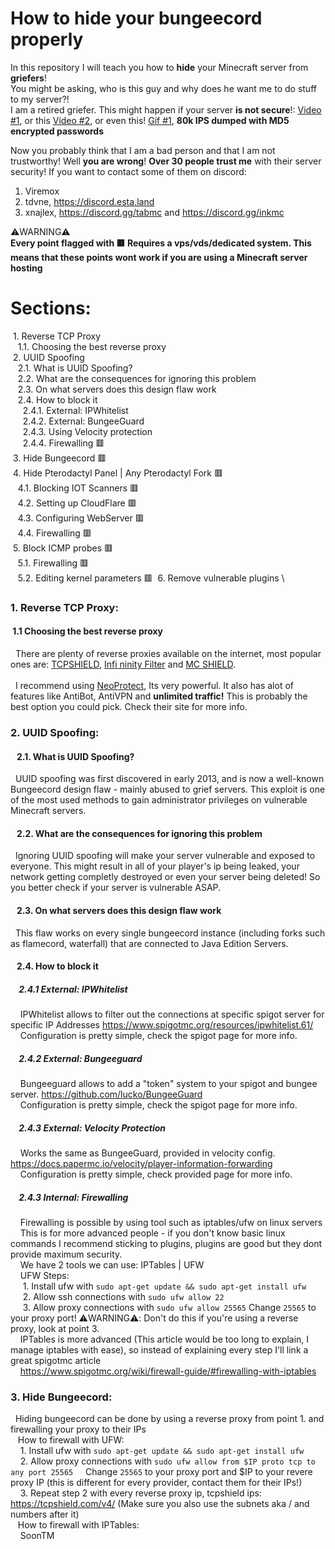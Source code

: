 # How to hide your bungeecord properly

In this repository I will teach you how to **hide** your Minecraft server from **griefers**!\
You might be asking, who is this guy and why does he want me to do stuff to my server?!\
I am a retired griefer. This might happen if your server **is not secure**!: [Video #1](https://www.youtube.com/watch?v=-_N-j7jamjQ&), or this [Video #2](https://www.youtube.com/watch?v=ricF53F6fDE&t=118s), or even this! [Gif #1](https://cdn.discordapp.com/attachments/929111080276467723/989227429828653066/80k.mp4), **80k IPS dumped with MD5 encrypted passwords** 

Now you probably think that I am a bad person and that I am not trustworthy! Well **you are wrong**! **Over 30 people trust me** with their server security! If you want to contact some of them on discord: 
1. Viremox
2. tdvne, https://discord.esta.land
3. xnajlex, https://discord.gg/tabmc and https://discord.gg/inkmc

⚠️WARNING⚠️\
**Every point flagged with 🟥 Requires a vps/vds/dedicated system. This means that these points wont work if you are using a Minecraft server hosting**

<!--- Idk how to use markdown dont hate me please :) -->
# Sections:

&nbsp;1. Reverse TCP Proxy\
&nbsp;&nbsp;&nbsp;1.1. Choosing the best reverse proxy\
&nbsp;2. UUID Spoofing\
&nbsp;&nbsp;&nbsp;2.1. What is UUID Spoofing?\
&nbsp;&nbsp;&nbsp;2.2. What are the consequences for ignoring this problem\
&nbsp;&nbsp;&nbsp;2.3. On what servers does this design flaw work\
&nbsp;&nbsp;&nbsp;2.4. How to block it\
&nbsp;&nbsp;&nbsp;&nbsp;&nbsp;2.4.1. External: IPWhitelist\
&nbsp;&nbsp;&nbsp;&nbsp;&nbsp;2.4.2. External: BungeeGuard\
&nbsp;&nbsp;&nbsp;&nbsp;&nbsp;2.4.3. Using Velocity protection\
&nbsp;&nbsp;&nbsp;&nbsp;&nbsp;2.4.4. Firewalling 🟥\
&nbsp;3. Hide Bungeecord 🟥\
&nbsp;4. Hide Pterodactyl Panel | Any Pterodactyl Fork 🟥\
&nbsp;&nbsp;&nbsp;4.1. Blocking IOT Scanners 🟥\
&nbsp;&nbsp;&nbsp;4.2. Setting up CloudFlare 🟥\
&nbsp;&nbsp;&nbsp;4.3. Configuring WebServer 🟥\
&nbsp;&nbsp;&nbsp;4.4. Firewalling 🟥\
&nbsp;5. Block ICMP probes 🟥\
&nbsp;&nbsp;&nbsp;5.1. Firewalling 🟥\
&nbsp;&nbsp;&nbsp;5.2. Editing kernel parameters 🟥
&nbsp;6. Remove vulnerable plugins  \

### 1. Reverse TCP Proxy:
#### &nbsp;1.1 Choosing the best reverse proxy
&nbsp;&nbsp;There are plenty of reverse proxies available on the internet, most popular ones are: [TCPSHIELD](https://tcpshield.com/), [Infi ninity Filter](https://www.infinity-filter.com/) and [MC SHIELD](https://mcshield.com/).\
&nbsp;\
&nbsp;&nbsp;I recommend using [NeoProtect](https://neoprotect.net/), Its very powerful. It also has alot of features like AntiBot, AntiVPN and **unlimited traffic!** This is probably the best option you could pick. Check their site for more info.
### 2. UUID Spoofing:
#### &nbsp;&nbsp;&nbsp;2.1. What is UUID Spoofing?
&nbsp;&nbsp;UUID spoofing was first discovered in early 2013, and is now a well-known Bungeecord design flaw - mainly abused to grief servers. This exploit is one of the most used methods to gain administrator privileges on vulnerable Minecraft servers.
#### &nbsp;&nbsp;&nbsp;2.2. What are the consequences for ignoring this problem
&nbsp;&nbsp;Ignoring UUID spoofing will make your server vulnerable and exposed to everyone. This might result in all of your player's ip being leaked, your network getting completly destroyed or even your server being deleted! So you better check if your server is vulnerable ASAP.
#### &nbsp;&nbsp;&nbsp;2.3. On what servers does this design flaw work
&nbsp;&nbsp;This flaw works on every single bungeecord instance (including forks such as flamecord, waterfall) that are connected to Java Edition Servers.
#### &nbsp;&nbsp;&nbsp;2.4. How to block it
##### &nbsp;&nbsp;&nbsp;&nbsp;2.4.1 External: IPWhitelist
&nbsp;&nbsp;&nbsp;&nbsp;IPWhitelist allows to filter out the connections at specific spigot server for specific IP Addresses      https://www.spigotmc.org/resources/ipwhitelist.61/ \
&nbsp;&nbsp;&nbsp;&nbsp;Configuration is pretty simple, check the spigot page for more info.
##### &nbsp;&nbsp;&nbsp;&nbsp;2.4.2 External: Bungeeguard
&nbsp;&nbsp;&nbsp;&nbsp;Bungeeguard allows to add a "token" system to your spigot and bungee server. https://github.com/lucko/BungeeGuard \
&nbsp;&nbsp;&nbsp;&nbsp;Configuration is pretty simple, check the spigot page for more info.
##### &nbsp;&nbsp;&nbsp;&nbsp;2.4.3 External: Velocity Protection
&nbsp;&nbsp;&nbsp;&nbsp;Works the same as BungeeGuard, provided in velocity config. https://docs.papermc.io/velocity/player-information-forwarding \
&nbsp;&nbsp;&nbsp;&nbsp;Configuration is pretty simple, check provided page for more info.
##### &nbsp;&nbsp;&nbsp;&nbsp;2.4.3 Internal: Firewalling
&nbsp;&nbsp;&nbsp;&nbsp;Firewalling is possible by using tool such as iptables/ufw on linux servers \
&nbsp;&nbsp;&nbsp;&nbsp;This is for more advanced people - if you don't know basic linux commands I recommend sticking to plugins, plugins are good but they dont provide maximum security. \
&nbsp;&nbsp;&nbsp;&nbsp;We have 2 tools we can use: IPTables | UFW \
&nbsp;&nbsp;&nbsp;&nbsp;UFW Steps: \
&nbsp;&nbsp;&nbsp;&nbsp;&nbsp;1. Install ufw with ```sudo apt-get update && sudo apt-get install ufw``` \
&nbsp;&nbsp;&nbsp;&nbsp;&nbsp;2. Allow ssh connections with ```sudo ufw allow 22``` \
&nbsp;&nbsp;&nbsp;&nbsp;&nbsp;3. Allow proxy connections with ```sudo ufw allow 25565``` Change ```25565``` to your proxy port! ⚠️WARNING⚠️: Don't do this if you're using a reverse proxy, look at point 3.\
&nbsp;&nbsp;&nbsp;&nbsp;IPTables is more advanced (This article would be too long to explain, I manage iptables with ease), so instead of explaining every step I'll link a great spigotmc article \
&nbsp;&nbsp;&nbsp;&nbsp;https://www.spigotmc.org/wiki/firewall-guide/#firewalling-with-iptables
### 3. Hide Bungeecord:
&nbsp;&nbsp;Hiding bungeecord can be done by using a reverse proxy from point 1. and firewalling your proxy to their IPs \
&nbsp;&nbsp;&nbsp;How to firewall with UFW: \
&nbsp;&nbsp;&nbsp;&nbsp;1. Install ufw with ```sudo apt-get update && sudo apt-get install ufw``` \
&nbsp;&nbsp;&nbsp;&nbsp;2. Allow proxy connections with ```sudo ufw allow from $IP proto tcp to any port 25565```
&nbsp;&nbsp;&nbsp;&nbsp;Change ```25565``` to your proxy port and $IP to your revere proxy IP (this is different for every provider, contact them for their IPs!) \
&nbsp;&nbsp;&nbsp;&nbsp;3. Repeat step 2 with every reverse proxy ip, tcpshield ips: https://tcpshield.com/v4/ (Make sure you also use the subnets aka / and numbers after it) \
&nbsp;&nbsp;&nbsp;How to firewall with IPTables: \
&nbsp;&nbsp;&nbsp;&nbsp;SoonTM
